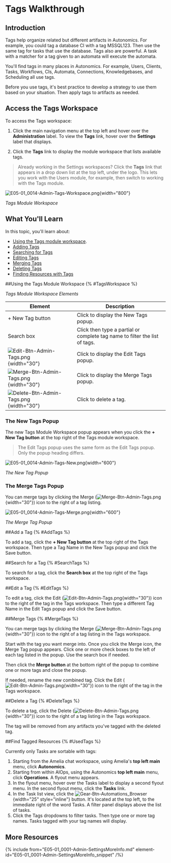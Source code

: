 # Tags Walkthrough

## Introduction

Tags help organize related but different artifacts in Autonomics. For example, you could tag a database CI with a tag MSSQL123. Then use the same tag for tasks that use the database. Tags also are powerful. A task with a matcher for a tag given to an automata will execute the automata.

You'll find tags in many places in Autonomics. For example, Users, Clients, Tasks, Workflows, CIs, Automata, Connections, Knowledgebases, and Scheduling all use tags.

Before you use tags, it's best practice to develop a strategy to use them based on your situation. Then apply tags to artifacts as needed.

## Access the Tags Workspace

To access the Tags workspace:

1. Click the main navigation menu at the top left and hover over the **Administration** label. To view the **Tags** link, hover over the **Settings** label that displays.

2. Click the **Tags** link to display the module workspace that lists available tags.

> Already working in the Settings workspaces? Click the **Tags** link that appears in a drop down list at the top left, under the logo. This lets you work with the Users module, for example, then switch to working with the Tags module.

![E05-01_0014-Admin-Tags-Workspace.png](E05-01_0014-Admin-Tags-Workspace.png){width="800"}


*Tags Module Workspace*

## What You'll Learn

In this topic, you'll learn about:

* [Using the Tags module workspace](#TagsWorkspace).
* [Adding Tags](#AddTags)
* [Searching for Tags](#SearchTags)
* [Editing Tags](#EditTags)
* [Merging Tags](#MergeTags)
* [Deleting Tags](#DeleteTags)
* [Finding Resources with Tags](#UsedTags)

##Using the Tags Module Workspace {% #TagsWorkspace %}



*Tags Module Workspace Elements*

| Element                                                             | Description                                                                                           |
|---------------------------------------------------------------------|-------------------------------------------------------------------------------------------------------|
| + New Tag button                                                    | Click to display the New Tags popup.                                         |
| Search box                                                          | Click then type a partial or complete tag name to filter the list of tags.                            |
| ![Edit-Btn-Admin-Tags.png](Edit-Btn-Admin-Tags.png){width="30"}     | Click to display the Edit Tags popup.                                        |
| ![Merge-Btn-Admin-Tags.png](Merge-Btn-Admin-Tags.png){width="30"}   | Click to display the Merge Tags popup.                                       |
| ![Delete-Btn-Admin-Tags.png](Delete-Btn-Admin-Tags.png){width="30"} | Click to delete a tag. |

### The New Tags Popup

The new Tags Module Workspace popup appears when you click the **+ New Tag button** at the top right of the Tags module workspace.

> The Edit Tags popup uses the same form as the Edit Tags popup. Only the popup heading differs.

![E05-01_0014-Admin-Tags-New.png](E05-01_0014-Admin-Tags-New.png){width="600"}

*The New Tag Popup*

### The Merge Tags Popup

You can merge tags by clicking the Merge (![Merge-Btn-Admin-Tags.png](Merge-Btn-Admin-Tags.png){width="30"}) icon to the right of a tag listing.

![E05-01_0014-Admin-Tags-Merge.png](E05-01_0014-Admin-Tags-Merge.png){width="600"}

*The Merge Tag Popup*

##Add a Tag {% #AddTags %}

To add a tag, click the **+ New Tag button** at the top right of the Tags workspace. Then type a Tag Name in the New Tags popup and click the Save button.

##Search for a Tag {% #SearchTags %}

To search for a tag, click the **Search box** at the top right of the Tags workspace.

##Edit a Tag {% #EditTags %}

To edit a tag, click the Edit (![Edit-Btn-Admin-Tags.png](Edit-Btn-Admin-Tags.png){width="30"}) icon to the right of the tag in the Tags workspace. Then type a different Tag Name in the Edit Tags popup and click the Save button.

##Merge Tags {% #MergeTags %}

You can merge tags by clicking the Merge (![Merge-Btn-Admin-Tags.png](Merge-Btn-Admin-Tags.png){width="30"}) icon to the right of a tag listing in the Tags workspace.

Start with the tag you want merge into. Once you click the Merge icon, the Merge Tag popup appears. Click one or more check boxes to the left of each tag listed in the popup. Use the search box if needed.

Then click the **Merge button** at the bottom right of the popup to combine one or more tags and close the popup.

If needed, rename the new combined tag. Click the Edit (![Edit-Btn-Admin-Tags.png](Edit-Btn-Admin-Tags.png){width="30"}) icon to the right of the tag in the Tags workspace.


##Delete a Tag {% #DeleteTags %}

To delete a tag, click the Delete (![Delete-Btn-Admin-Tags.png](Delete-Btn-Admin-Tags.png){width="30"}) icon to the right of a tag listing in the Tags workspace.

The tag will be removed from any artifacts you've tagged with the deleted tag.

##Find Tagged Resources {% #UsedTags %}

Currently only Tasks are sortable with tags:

1. Starting from the Amelia chat workspace, using Amelia's **top left main** menu, click **Autonomics**.
2. Starting from within AIOps, using the Autonomics **top left main** menu, click **Operations**. A flyout menu appears.
3. In the flyout menu, hover over the Tasks label to display a second flyout menu. In the second flyout menu, click the **Tasks** link.
4. In the Task list view, click the ![Gear-Btn-Automations_Browser](Gear-Btn-Automations_Browser.png){width="25" style="inline"} button. It's located at the top left, to the immediate right of the word Tasks. A filter panel displays above the list of tasks.
5. Click the Tags dropdowns to filter tasks. Then type one or more tag names. Tasks tagged with your tag names will display.

## More Resources

{% include from="E05-01_0001-Admin-SettingsMoreInfo.md" element-id="E05-01_0001-Admin-SettingsMoreInfo_snippet" /%}

